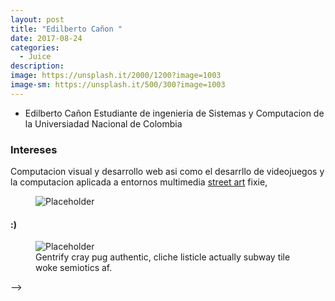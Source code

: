 ```yaml
---
layout: post
title: "Edilberto Cañon "
date: 2017-08-24
categories:
  - Juice
description:
image: https://unsplash.it/2000/1200?image=1003
image-sm: https://unsplash.it/500/300?image=1003
---
```



<ul>
  <li>Edilberto Cañon Estudiante de ingenieria de Sistemas y Computacion de la Universiadad Nacional de Colombia</li>

</ul>


<h3>Intereses</h3>
Computacion visual y desarrollo web asi como el desarrllo de videojuegos y la computacion aplicada a entornos multimedia <a href="#">street art</a> fixie,

<figure>
  <img src="https://unsplash.it/2000/1200?image=1003" alt="Placeholder"/>
</figure>


<blockquote>

  <cite></cite>
</blockquote>

<h4>:)</h4>

<figure>
  <img src="https://unsplash.it/2000/1200?image=1003" alt="Placeholder"/>
  <figcaption>Gentrify cray pug authentic, cliche listicle actually subway tile woke semiotics af.</figcaption>
</figure>
-->
